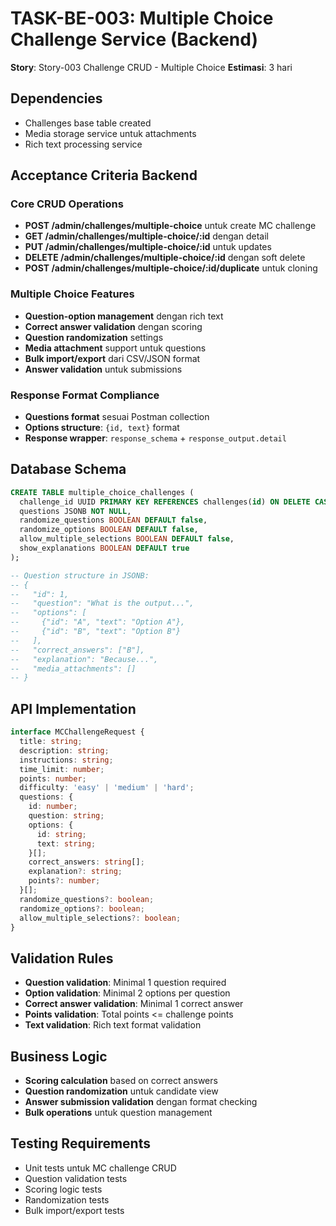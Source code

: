# TASK-BE-003: Multiple Choice Challenge Service (Backend)

**Story**: Story-003 Challenge CRUD - Multiple Choice
**Estimasi**: 3 hari

## Dependencies
- Challenges base table created
- Media storage service untuk attachments
- Rich text processing service

## Acceptance Criteria Backend

### Core CRUD Operations
- **POST /admin/challenges/multiple-choice** untuk create MC challenge
- **GET /admin/challenges/multiple-choice/:id** dengan detail
- **PUT /admin/challenges/multiple-choice/:id** untuk updates
- **DELETE /admin/challenges/multiple-choice/:id** dengan soft delete
- **POST /admin/challenges/multiple-choice/:id/duplicate** untuk cloning

### Multiple Choice Features
- **Question-option management** dengan rich text
- **Correct answer validation** dengan scoring
- **Question randomization** settings
- **Media attachment** support untuk questions
- **Bulk import/export** dari CSV/JSON format
- **Answer validation** untuk submissions

### Response Format Compliance
- **Questions format** sesuai Postman collection
- **Options structure**: `{id, text}` format
- **Response wrapper**: `response_schema` + `response_output.detail`

## Database Schema

```sql
CREATE TABLE multiple_choice_challenges (
  challenge_id UUID PRIMARY KEY REFERENCES challenges(id) ON DELETE CASCADE,
  questions JSONB NOT NULL,
  randomize_questions BOOLEAN DEFAULT false,
  randomize_options BOOLEAN DEFAULT false,
  allow_multiple_selections BOOLEAN DEFAULT false,
  show_explanations BOOLEAN DEFAULT true
);

-- Question structure in JSONB:
-- {
--   "id": 1,
--   "question": "What is the output...",
--   "options": [
--     {"id": "A", "text": "Option A"},
--     {"id": "B", "text": "Option B"}
--   ],
--   "correct_answers": ["B"],
--   "explanation": "Because...",
--   "media_attachments": []
-- }
```

## API Implementation

```typescript
interface MCChallengeRequest {
  title: string;
  description: string;
  instructions: string;
  time_limit: number;
  points: number;
  difficulty: 'easy' | 'medium' | 'hard';
  questions: {
    id: number;
    question: string;
    options: {
      id: string;
      text: string;
    }[];
    correct_answers: string[];
    explanation?: string;
    points?: number;
  }[];
  randomize_questions?: boolean;
  randomize_options?: boolean;
  allow_multiple_selections?: boolean;
}
```

## Validation Rules
- **Question validation**: Minimal 1 question required
- **Option validation**: Minimal 2 options per question
- **Correct answer validation**: Minimal 1 correct answer
- **Points validation**: Total points <= challenge points
- **Text validation**: Rich text format validation

## Business Logic
- **Scoring calculation** based on correct answers
- **Question randomization** untuk candidate view
- **Answer submission validation** dengan format checking
- **Bulk operations** untuk question management

## Testing Requirements
- Unit tests untuk MC challenge CRUD
- Question validation tests
- Scoring logic tests
- Randomization tests
- Bulk import/export tests
